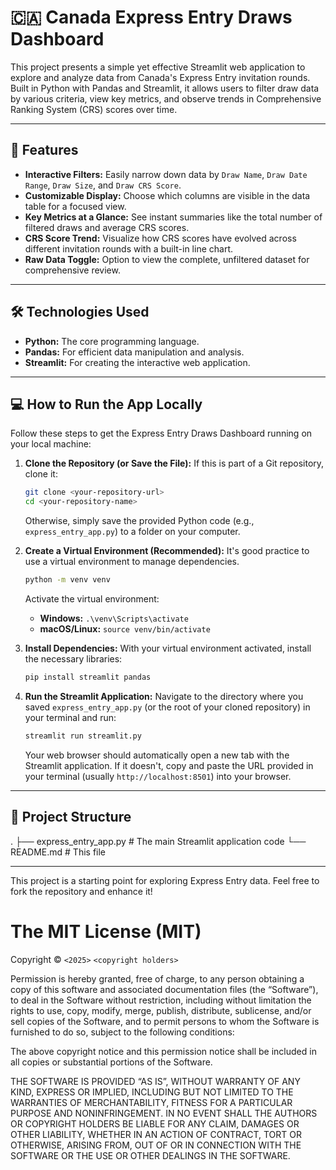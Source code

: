# 🇨🇦 Canada Express Entry Draws Dashboard

This project presents a simple yet effective Streamlit web application to explore and analyze data from Canada's Express Entry invitation rounds. Built in Python with Pandas and Streamlit, it allows users to filter draw data by various criteria, view key metrics, and observe trends in Comprehensive Ranking System (CRS) scores over time.

---

## 🚀 Features

- **Interactive Filters:** Easily narrow down data by `Draw Name`, `Draw Date Range`, `Draw Size`, and `Draw CRS Score`.
- **Customizable Display:** Choose which columns are visible in the data table for a focused view.
- **Key Metrics at a Glance:** See instant summaries like the total number of filtered draws and average CRS scores.
- **CRS Score Trend:** Visualize how CRS scores have evolved across different invitation rounds with a built-in line chart.
- **Raw Data Toggle:** Option to view the complete, unfiltered dataset for comprehensive review.

---

## 🛠️ Technologies Used

- **Python:** The core programming language.
- **Pandas:** For efficient data manipulation and analysis.
- **Streamlit:** For creating the interactive web application.

---

## 💻 How to Run the App Locally

Follow these steps to get the Express Entry Draws Dashboard running on your local machine:

1.  **Clone the Repository (or Save the File):**
    If this is part of a Git repository, clone it:

    ```bash
    git clone <your-repository-url>
    cd <your-repository-name>
    ```

    Otherwise, simply save the provided Python code (e.g., `express_entry_app.py`) to a folder on your computer.

2.  **Create a Virtual Environment (Recommended):**
    It's good practice to use a virtual environment to manage dependencies.

    ```bash
    python -m venv venv
    ```

    Activate the virtual environment:

    - **Windows:** `.\venv\Scripts\activate`
    - **macOS/Linux:** `source venv/bin/activate`

3.  **Install Dependencies:**
    With your virtual environment activated, install the necessary libraries:

    ```bash
    pip install streamlit pandas
    ```

4.  **Run the Streamlit Application:**
    Navigate to the directory where you saved `express_entry_app.py` (or the root of your cloned repository) in your terminal and run:

    ```bash
    streamlit run streamlit.py
    ```

    Your web browser should automatically open a new tab with the Streamlit application. If it doesn't, copy and paste the URL provided in your terminal (usually `http://localhost:8501`) into your browser.

---

## 📂 Project Structure

.
├── express_entry_app.py # The main Streamlit application code
└── README.md # This file

---

This project is a starting point for exploring Express Entry data. Feel free to fork the repository and enhance it!

# The MIT License (MIT)

Copyright © `<2025>` `<copyright holders>`

Permission is hereby granted, free of charge, to any person
obtaining a copy of this software and associated documentation
files (the “Software”), to deal in the Software without
restriction, including without limitation the rights to use,
copy, modify, merge, publish, distribute, sublicense, and/or sell
copies of the Software, and to permit persons to whom the
Software is furnished to do so, subject to the following
conditions:

The above copyright notice and this permission notice shall be
included in all copies or substantial portions of the Software.

THE SOFTWARE IS PROVIDED “AS IS”, WITHOUT WARRANTY OF ANY KIND,
EXPRESS OR IMPLIED, INCLUDING BUT NOT LIMITED TO THE WARRANTIES
OF MERCHANTABILITY, FITNESS FOR A PARTICULAR PURPOSE AND
NONINFRINGEMENT. IN NO EVENT SHALL THE AUTHORS OR COPYRIGHT
HOLDERS BE LIABLE FOR ANY CLAIM, DAMAGES OR OTHER LIABILITY,
WHETHER IN AN ACTION OF CONTRACT, TORT OR OTHERWISE, ARISING
FROM, OUT OF OR IN CONNECTION WITH THE SOFTWARE OR THE USE OR
OTHER DEALINGS IN THE SOFTWARE.
